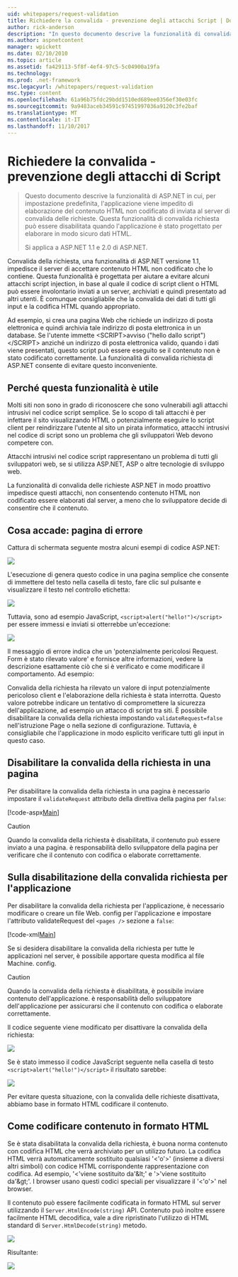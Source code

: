 ```yaml
---
uid: whitepapers/request-validation
title: Richiedere la convalida - prevenzione degli attacchi Script | Documenti Microsoft
author: rick-anderson
description: "In questo documento descrive la funzionalità di convalida richiesta di ASP.NET in cui, per impostazione predefinita, l'applicazione viene impedito di elaborazione submitt di contenuto HTML non codificato..."
ms.author: aspnetcontent
manager: wpickett
ms.date: 02/10/2010
ms.topic: article
ms.assetid: fa429113-5f8f-4ef4-97c5-5c04900a19fa
ms.technology: 
ms.prod: .net-framework
msc.legacyurl: /whitepapers/request-validation
msc.type: content
ms.openlocfilehash: 61a96b75fdc29bdd1510ed689ee0356ef30e03fc
ms.sourcegitcommit: 9a9483aceb34591c97451997036a9120c3fe2baf
ms.translationtype: MT
ms.contentlocale: it-IT
ms.lasthandoff: 11/10/2017
---
```

<a name="request-validation---preventing-script-attacks"></a>Richiedere la convalida - prevenzione degli attacchi di Script
====================
> Questo documento descrive la funzionalità di ASP.NET in cui, per impostazione predefinita, l'applicazione viene impedito di elaborazione del contenuto HTML non codificato di inviata al server di convalida delle richieste. Questa funzionalità di convalida richiesta può essere disabilitata quando l'applicazione è stato progettato per elaborare in modo sicuro dati HTML.
> 
> Si applica a ASP.NET 1.1 e 2.0 di ASP.NET.


Convalida della richiesta, una funzionalità di ASP.NET versione 1.1, impedisce il server di accettare contenuto HTML non codificato che lo contiene. Questa funzionalità è progettata per aiutare a evitare alcuni attacchi script injection, in base al quale il codice di script client o HTML può essere involontario inviati a un server, archiviati e quindi presentato ad altri utenti. È comunque consigliabile che la convalida dei dati di tutti gli input e la codifica HTML quando appropriato.

Ad esempio, si crea una pagina Web che richiede un indirizzo di posta elettronica e quindi archivia tale indirizzo di posta elettronica in un database. Se l'utente immette &lt;SCRIPT&gt;avviso ("hello dallo script")&lt;/SCRIPT&gt; anziché un indirizzo di posta elettronica valido, quando i dati viene presentati, questo script può essere eseguito se il contenuto non è stato codificato correttamente. La funzionalità di convalida richiesta di ASP.NET consente di evitare questo inconveniente.

## <a name="why-this-feature-is-useful"></a>Perché questa funzionalità è utile

Molti siti non sono in grado di riconoscere che sono vulnerabili agli attacchi intrusivi nel codice script semplice. Se lo scopo di tali attacchi è per infettare il sito visualizzando HTML o potenzialmente eseguire lo script client per reindirizzare l'utente al sito un pirata informatico, attacchi intrusivi nel codice di script sono un problema che gli sviluppatori Web devono competere con.

Attacchi intrusivi nel codice script rappresentano un problema di tutti gli sviluppatori web, se si utilizza ASP.NET, ASP o altre tecnologie di sviluppo web.

La funzionalità di convalida delle richieste ASP.NET in modo proattivo impedisce questi attacchi, non consentendo contenuto HTML non codificato essere elaborati dal server, a meno che lo sviluppatore decide di consentire che il contenuto.

## <a name="what-to-expect-error-page"></a>Cosa accade: pagina di errore

Cattura di schermata seguente mostra alcuni esempi di codice ASP.NET:

![](request-validation/_static/image1.png)

L'esecuzione di genera questo codice in una pagina semplice che consente di immettere del testo nella casella di testo, fare clic sul pulsante e visualizzare il testo nel controllo etichetta:

![](request-validation/_static/image2.png)

Tuttavia, sono ad esempio JavaScript, `<script>alert("hello!")</script>` per essere immessi e inviati si otterrebbe un'eccezione:

![](request-validation/_static/image3.png)

Il messaggio di errore indica che un 'potenzialmente pericolosi Request. Form è stato rilevato valore' e fornisce altre informazioni, vedere la descrizione esattamente ciò che si è verificato e come modificare il comportamento. Ad esempio:

Convalida della richiesta ha rilevato un valore di input potenzialmente pericoloso client e l'elaborazione della richiesta è stata interrotta. Questo valore potrebbe indicare un tentativo di compromettere la sicurezza dell'applicazione, ad esempio un attacco di script tra siti. È possibile disabilitare la convalida della richiesta impostando `validateRequest=false` nell'istruzione Page o nella sezione di configurazione. Tuttavia, è consigliabile che l'applicazione in modo esplicito verificare tutti gli input in questo caso.

## <a name="disabling-request-validation-on-a-page"></a>Disabilitare la convalida della richiesta in una pagina

Per disabilitare la convalida della richiesta in una pagina è necessario impostare il `validateRequest` attributo della direttiva della pagina per `false`:

[!code-aspx[Main](request-validation/samples/sample1.aspx)]

> [!CAUTION]
> Quando la convalida della richiesta è disabilitata, il contenuto può essere inviato a una pagina. è responsabilità dello sviluppatore della pagina per verificare che il contenuto con codifica o elaborate correttamente.

## <a name="disabling-request-validation-for-your-application"></a>Sulla disabilitazione della convalida richiesta per l'applicazione

Per disabilitare la convalida della richiesta per l'applicazione, è necessario modificare o creare un file Web. config per l'applicazione e impostare l'attributo validateRequest del `<pages />` sezione a `false`:

[!code-xml[Main](request-validation/samples/sample2.xml)]

Se si desidera disabilitare la convalida della richiesta per tutte le applicazioni nel server, è possibile apportare questa modifica al file Machine. config.

> [!CAUTION]
> Quando la convalida della richiesta è disabilitata, è possibile inviare contenuto dell'applicazione. è responsabilità dello sviluppatore dell'applicazione per assicurarsi che il contenuto con codifica o elaborate correttamente.

Il codice seguente viene modificato per disattivare la convalida della richiesta:

![](request-validation/_static/image4.png)

Se è stato immesso il codice JavaScript seguente nella casella di testo `<script>alert("hello!")</script>` il risultato sarebbe:

![](request-validation/_static/image5.png)

Per evitare questa situazione, con la convalida delle richieste disattivata, abbiamo base in formato HTML codificare il contenuto.

## <a name="how-to-html-encode-content"></a>Come codificare contenuto in formato HTML

Se è stata disabilitata la convalida della richiesta, è buona norma contenuto con codifica HTML che verrà archiviato per un utilizzo futuro. La codifica HTML verrà automaticamente sostituito qualsiasi '&lt;'o'&gt;' (insieme a diversi altri simboli) con codice HTML corrispondente rappresentazione con codifica. Ad esempio, '&lt;'viene sostituito da'&amp;lt;' e '&gt;'viene sostituito da'&amp;gt;'. I browser usano questi codici speciali per visualizzare il '&lt;'o'&gt;' nel browser.

Il contenuto può essere facilmente codificata in formato HTML sul server utilizzando il `Server.HtmlEncode(string)` API. Contenuto può inoltre essere facilmente HTML decodifica, vale a dire ripristinato l'utilizzo di HTML standard di `Server.HtmlDecode(string)` metodo.

![](request-validation/_static/image6.png)

Risultante:

![](request-validation/_static/image7.png)
